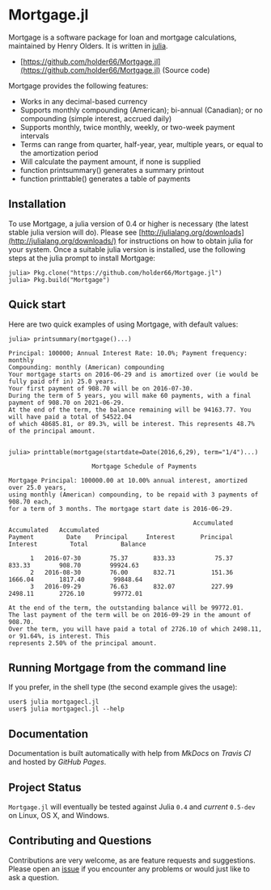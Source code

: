 # Mortgage.jl

Mortgage is a software package for loan and mortgage calculations, maintained by Henry Olders.
It is written in [julia](http://www.julialang.org).


- [https://github.com/holder66/Mortgage.jl](https://github.com/holder66/Mortgage.jl) (Source code)

Mortgage provides the following features:

  - Works in any decimal-based currency
  - Supports monthly compounding (American); bi-annual (Canadian); or no compounding (simple interest, accrued daily)
  - Supports monthly, twice monthly, weekly, or two-week payment intervals
  - Terms can range from quarter, half-year, year, multiple years, or equal to the amortization period
  - Will calculate the payment amount, if none is supplied
  - function printsummary() generates a summary printout
  - function printtable() generates a table of payments

## Installation

To use Mortgage, a julia version of 0.4 or higher is necessary (the latest stable julia version will do).
Please see [http://julialang.org/downloads](http://julialang.org/downloads/) for instructions on how to obtain julia for your system.
Once a suitable julia version is installed, use the following steps at the julia prompt to install Mortgage:

	julia> Pkg.clone("https://github.com/holder66/Mortgage.jl")
	julia> Pkg.build("Mortgage")


## Quick start

Here are two  quick examples of using Mortgage, with default values:

	julia> printsummary(mortgage()...)
	
	Principal: 100000; Annual Interest Rate: 10.0%; Payment frequency: monthly
	Compounding: monthly (American) compounding
	Your mortgage starts on 2016-06-29 and is amortized over (ie would be fully paid off in) 25.0 years.
	Your first payment of 908.70 will be on 2016-07-30.
	During the term of 5 years, you will make 60 payments, with a final payment of 908.70 on 2021-06-29.
	At the end of the term, the balance remaining will be 94163.77. You will have paid a total of 54522.04
	of which 48685.81, or 89.3%, will be interest. This represents 48.7% of the principal amount.
	
	
	julia> printtable(mortgage(startdate=Date(2016,6,29), term="1/4")...)
	
	                       Mortgage Schedule of Payments
						   
	Mortgage Principal: 100000.00 at 10.00% annual interest, amortized over 25.0 years,
	using monthly (American) compounding, to be repaid with 3 payments of 908.70 each,
	for a term of 3 months. The mortgage start date is 2016-06-29.
		
	                                                   Accumulated   Accumulated   Accumulated
	Payment         Date    Principal     Interest       Principal      Interest         Total         Balance
	
	      1   2016-07-30        75.37       833.33           75.37        833.33        908.70        99924.63
	      2   2016-08-30        76.00       832.71          151.36       1666.04       1817.40        99848.64
	      3   2016-09-29        76.63       832.07          227.99       2498.11       2726.10        99772.01
		  
	At the end of the term, the outstanding balance will be 99772.01.
	The last payment of the term will be on 2016-09-29 in the amount of 908.70.
	Over the term, you will have paid a total of 2726.10 of which 2498.11, or 91.64%, is interest. This
	represents 2.50% of the principal amount.
	
## Running Mortgage from the command line

If you prefer, in the shell type (the second example gives the usage):

	user$ julia mortgagecl.jl
	user$ julia mortgagecl.jl --help

## Documentation

Documentation is built automatically with help from *MkDocs* on *Travis CI* and hosted by *GitHub Pages*.

## Project Status

`Mortgage.jl` will eventually be tested against Julia `0.4` and *current* `0.5-dev` on Linux, OS X, and Windows.

## Contributing and Questions

Contributions are very welcome, as are feature requests and suggestions. Please open an
[issue][issues-url] if you encounter any problems or would just like to ask a question.



[issues-url]: https://github.com/holder66/Mortgage.jl/issues


